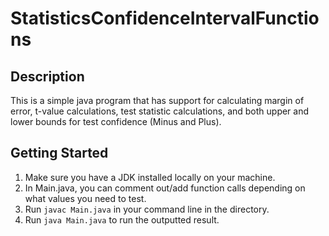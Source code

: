 # StatisticsConfidenceIntervalFunctions

## Description

This is a simple java program that has support for calculating margin of error, t-value calculations,
test statistic calculations, and both upper and lower bounds for test confidence (Minus and Plus). 

## Getting Started

1. Make sure you have a JDK installed locally on your machine.
2. In Main.java, you can comment out/add function calls depending on what values you need to test.
2. Run `javac Main.java` in your command line in the directory.
3. Run `java Main.java` to run the outputted result.
